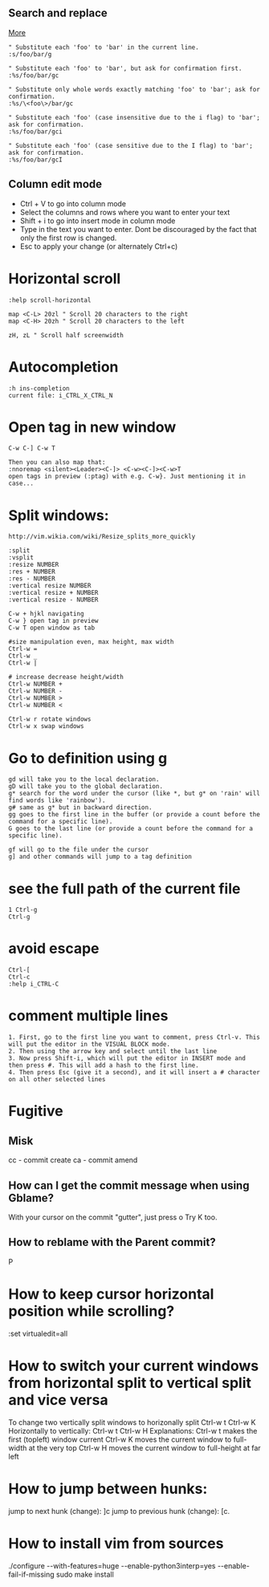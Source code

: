 
## Search and replace 
[More](http://vim.wikia.com/wiki/Search_and_replace)

```vim
" Substitute each 'foo' to 'bar' in the current line.
:s/foo/bar/g

" Substitute each 'foo' to 'bar', but ask for confirmation first.
:%s/foo/bar/gc

" Substitute only whole words exactly matching 'foo' to 'bar'; ask for confirmation.
:%s/\<foo\>/bar/gc

" Substitute each 'foo' (case insensitive due to the i flag) to 'bar'; ask for confirmation.
:%s/foo/bar/gci

" Substitute each 'foo' (case sensitive due to the I flag) to 'bar'; ask for confirmation.
:%s/foo/bar/gcI
```


## Column edit mode 
- Ctrl + V to go into column mode
- Select the columns and rows where you want to enter your text
- Shift + i to go into insert mode in column mode
- Type in the text you want to enter. Dont be discouraged by the fact that only the first row is changed.
- Esc to apply your change (or alternately Ctrl+c)


# Horizontal scroll
```vim
:help scroll-horizontal

map <C-L> 20zl " Scroll 20 characters to the right
map <C-H> 20zh " Scroll 20 characters to the left

zH, zL " Scroll half screenwidth
```


# Autocompletion
```
:h ins-completion
current file: i_CTRL_X_CTRL_N
```

# Open tag in new window
```
C-w C-] C-w T

Then you can also map that:
:nnoremap <silent><Leader><C-]> <C-w><C-]><C-w>T
open tags in preview (:ptag) with e.g. C-w}. Just mentioning it in case...
```

# Split windows:
```
http://vim.wikia.com/wiki/Resize_splits_more_quickly

:split
:vsplit 
:resize NUMBER
:res + NUMBER
:res - NUMBER
:vertical resize NUMBER
:vertical resize + NUMBER
:vertical resize - NUMBER

C-w + hjkl navigating 
C-w } open tag in preview
C-w T open window as tab

#size manipulation even, max height, max width
Ctrl-w = 
Ctrl-w _
Ctrl-w |

# increase decrease height/width
Ctrl-w NUMBER +
Ctrl-w NUMBER -
Ctrl-w NUMBER > 
Ctrl-w NUMBER < 

Ctrl-w r rotate windows
Ctrl-w x swap windows
```


# Go to definition using g
```
gd will take you to the local declaration.
gD will take you to the global declaration.
g* search for the word under the cursor (like *, but g* on 'rain' will find words like 'rainbow').
g# same as g* but in backward direction.
gg goes to the first line in the buffer (or provide a count before the command for a specific line).
G goes to the last line (or provide a count before the command for a specific line).

gf will go to the file under the cursor
g] and other commands will jump to a tag definition
```


# see the full path of the current file
```
1 Ctrl-g
Ctrl-g
```


# avoid escape 
```
Ctrl-[ 
Ctrl-c 
:help i_CTRL-C
```

# comment multiple lines
```
1. First, go to the first line you want to comment, press Ctrl-v. This will put the editor in the VISUAL BLOCK mode.
2. Then using the arrow key and select until the last line
3. Now press Shift-i, which will put the editor in INSERT mode and then press #. This will add a hash to the first line.
4. Then press Esc (give it a second), and it will insert a # character on all other selected lines
```

# Fugitive
## Misk 
cc - commit create
ca - commit amend

## How can I get the commit message when using Gblame?
With your cursor on the commit "gutter", just press o
Try K too.

## How to reblame with the Parent commit?
P

# How to keep cursor horizontal position while scrolling?
:set virtualedit=all

# How to switch your current windows from horizontal split to vertical split and vice versa 
To change two vertically split windows to horizonally split
Ctrl-w t Ctrl-w K
Horizontally to vertically:
Ctrl-w t Ctrl-w H
Explanations:
Ctrl-w t makes the first (topleft) window current Ctrl-w K moves the current window to full-width at the very top Ctrl-w H moves the current window to full-height at far left

# How to jump between hunks:
jump to next hunk (change): ]c
jump to previous hunk (change): [c.


# How to install vim from sources
./configure --with-features=huge --enable-python3interp=yes --enable-fail-if-missing
sudo make install
